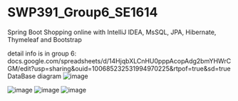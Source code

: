 # SWP391_Group6_SE1614
Spring Boot Shopping online with IntelliJ IDEA, MsSQL, JPA, Hibernate, Thymeleaf and Bootstrap

detail info is in group 6: docs.google.com/spreadsheets/d/14HjqbXLCnHU0pppAcopAdg2bmYHWrCGM/edit?usp=sharing&ouid=100685232531994970225&rtpof=true&sd=true
DataBase diagram
![image](https://user-images.githubusercontent.com/105474786/182158087-30bfefdf-1936-449c-9769-5715da80126f.png)

![image](https://user-images.githubusercontent.com/105474786/182158343-fdec65c2-368d-4893-9c04-f2d8958ead34.png)
![image](https://user-images.githubusercontent.com/105474786/182158389-e125494d-bcce-4d9b-8963-ad5712de8621.png)
![image](https://user-images.githubusercontent.com/105474786/182158440-edea6ffc-e65f-4d83-891d-7c6bb1cf9746.png)





